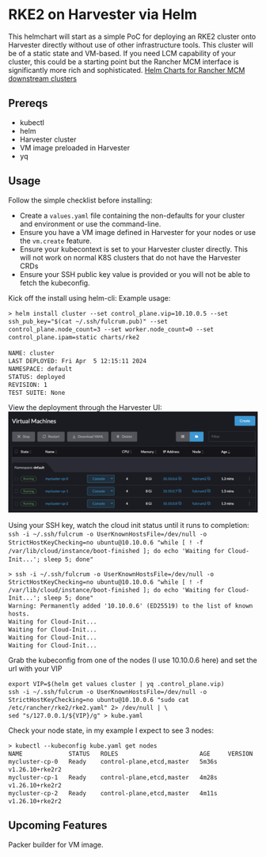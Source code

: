 # RKE2 on Harvester via Helm

This helmchart will start as a simple PoC for deploying an RKE2 cluster onto Harvester directly without use of other infrastructure tools. This cluster will be of a static state and VM-based. If you need LCM capability of your cluster, this could be a starting point but the Rancher MCM interface is significantly more rich and sophisticated.
[Helm Charts for Rancher MCM downstream clusters](https://github.com/rancherfederal/rancher-cluster-templates)

## Prereqs
* kubectl
* helm
* Harvester cluster
* VM image preloaded in Harvester
* yq


## Usage
Follow the simple checklist before installing:

* Create a `values.yaml` file containing the non-defaults for your cluster and environment or use the command-line. 
* Ensure you have a VM image defined in Harvester for your nodes or use the `vm.create` feature.
* Ensure your kubecontext is set to your Harvester cluster directly. This will not work on normal K8S clusters that do not have the Harvester CRDs
* Ensure your SSH public key value is provided or you will not be able to fetch the kubeconfig.

Kick off the install using helm-cli:
Example usage:
```console
> helm install cluster --set control_plane.vip=10.10.0.5 --set ssh_pub_key="$(cat ~/.ssh/fulcrum.pub)" --set control_plane.node_count=3 --set worker.node_count=0 --set control_plane.ipam=static charts/rke2

NAME: cluster
LAST DEPLOYED: Fri Apr  5 12:15:11 2024
NAMESPACE: default
STATUS: deployed
REVISION: 1
TEST SUITE: None
```

View the deployment through the Harvester UI:
![image](images/vm_deployed.png)

Using your SSH key, watch the cloud init status until it runs to completion:
`ssh -i ~/.ssh/fulcrum -o UserKnownHostsFile=/dev/null -o StrictHostKeyChecking=no ubuntu@10.10.0.6 "while [ ! -f /var/lib/cloud/instance/boot-finished ]; do echo 'Waiting for Cloud-Init...'; sleep 5; done" `

```console
> ssh -i ~/.ssh/fulcrum -o UserKnownHostsFile=/dev/null -o StrictHostKeyChecking=no ubuntu@10.10.0.6 "while [ ! -f /var/lib/cloud/instance/boot-finished ]; do echo 'Waiting for Cloud-Init...'; sleep 5; done" 
Warning: Permanently added '10.10.0.6' (ED25519) to the list of known hosts.
Waiting for Cloud-Init...
Waiting for Cloud-Init...
Waiting for Cloud-Init...
Waiting for Cloud-Init...
```

Grab the kubeconfig from one of the nodes (I use 10.10.0.6 here) and set the url with your VIP
```console 
export VIP=$(helm get values cluster | yq .control_plane.vip)
ssh -i ~/.ssh/fulcrum -o UserKnownHostsFile=/dev/null -o StrictHostKeyChecking=no ubuntu@10.10.0.6 "sudo cat /etc/rancher/rke2/rke2.yaml" 2> /dev/null | \
sed "s/127.0.0.1/${VIP}/g" > kube.yaml
```

Check your node state, in my example I expect to see 3 nodes:
```console
> kubectl --kubeconfig kube.yaml get nodes
NAME             STATUS   ROLES                       AGE     VERSION
mycluster-cp-0   Ready    control-plane,etcd,master   5m36s   v1.26.10+rke2r2
mycluster-cp-1   Ready    control-plane,etcd,master   4m28s   v1.26.10+rke2r2
mycluster-cp-2   Ready    control-plane,etcd,master   4m11s   v1.26.10+rke2r2
```

## Upcoming Features

Packer builder for VM image.